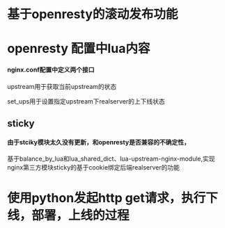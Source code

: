 # 基于openresty的滚动发布功能
# openresty 配置中lua内容
#### nginx.conf配置中定义两个接口

upstream用于获取当前upstream的状态

set_ups用于设置指定upstream下realserver的上下线状态


## sticky
#### 由于stciky模块太久没有更新，和openresty是否兼容的不确定性，
基于balance_by_lua和lua_shared_dict、lua-upstream-nginx-module,实现nginx第三方模块sticky的基于cookie绑定后端realserver的功能


# 使用python发起http get请求，执行下线，部署，上线的过程